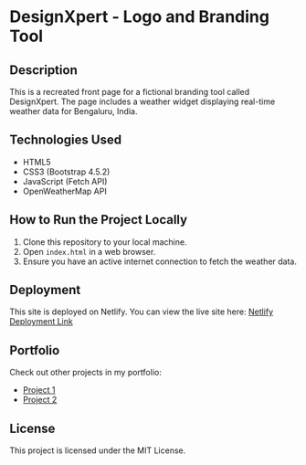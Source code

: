 # DesignXpert - Logo and Branding Tool

## Description
This is a recreated front page for a fictional branding tool called DesignXpert. The page includes a weather widget displaying real-time weather data for Bengaluru, India.

## Technologies Used
- HTML5
- CSS3 (Bootstrap 4.5.2)
- JavaScript (Fetch API)
- OpenWeatherMap API

## How to Run the Project Locally
1. Clone this repository to your local machine.
2. Open `index.html` in a web browser.
3. Ensure you have an active internet connection to fetch the weather data.

## Deployment
This site is deployed on Netlify. You can view the live site here: [Netlify Deployment Link](https://your-netlify-link.netlify.app)

## Portfolio
Check out other projects in my portfolio:
- [Project 1](https://github.com/your-username/project-1)
- [Project 2](https://github.com/your-username/project-2)

## License
This project is licensed under the MIT License.
